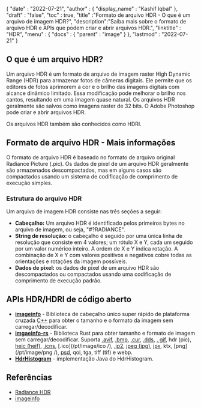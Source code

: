 {
  "date" : "2022-07-21",
  "author" : {
    "display_name" : "Kashif Iqbal"
},
  "draft" : "false",
  "toc" : true,
  "title" :"Formato de arquivo HDR - O que é um arquivo de imagem HDR?",
  "description":"Saiba mais sobre o formato de arquivo HDR e APIs que podem criar e abrir arquivos HDR.",
  "linktitle" : "HDR",
  "menu" : {
    "docs" : {
      "parent" : "image"
}
},
  "lastmod" : "2022-07-21"
}

## O que é um arquivo HDR?

Um arquivo HDR é um formato de arquivo de imagem raster High Dynamic Range (HDR) para armazenar fotos de câmeras digitais. Ele permite que os editores de fotos aprimorem a cor e o brilho das imagens digitais com alcance dinâmico limitado. Essa modificação pode melhorar o brilho nos cantos, resultando em uma imagem quase natural. Os arquivos HDR geralmente são salvos como imagens raster de 32 bits. O Adobe Photoshop pode criar e abrir arquivos HDR.

Os arquivos HDR também são conhecidos como HDRI.

## Formato de arquivo HDR - Mais informações

O formato de arquivo HDR é baseado no formato de arquivo original Radiance Picture (.pic). Os dados de pixel de um arquivo HDR geralmente são armazenados descompactados, mas em alguns casos são compactados usando um sistema de codificação de comprimento de execução simples.

### Estrutura do arquivo HDR

Um arquivo de imagem HDR consiste nas três seções a seguir:

* **Cabeçalho:** Um arquivo HDR é identificado pelos primeiros bytes no arquivo de imagem, ou seja, "#?RADIANCE".
* **String de resolução:** o cabeçalho é seguido por uma única linha de resolução que consiste em 4 valores; um rótulo X e Y, cada um seguido por um valor numérico inteiro. A ordem de X e Y indica rotação. A combinação de X e Y com valores positivos e negativos cobre todas as orientações e rotações da imagem possíveis.
* **Dados de pixel:** os dados de pixel de um arquivo HDR são descompactados ou compactados usando uma codificação de comprimento de execução padrão.

## APIs HDR/HDRI de código aberto

* **[imageinfo](https://github.com/xiaozhuai/imageinfo )** - Biblioteca de cabeçalho único super rápido de plataforma cruzada [C++](/pt/programming/cpp/) para obter o tamanho e o formato da imagem sem carregar/decodificar.
* **[imgaeinfo-rs](https://github.com/xiaozhuai/imageinfo-rs)** - Biblioteca Rust para obter tamanho e formato de imagem sem carregar/decodificar. Suporta [.avif](/pt/image/avif/), [.bmp](/pt/image/bmp/), [.cur](/pt/image/cur/), [.dds](/pt/image/dds/), [. gif](/pt/image/gif/), hdr (pic), [heic (heif)](/pt/image/heic/), [.icns](/pt/image/icns/), [.ico](/pt/image/ico /), [.jp2](/pt/image/jp2/), [jpeg (jpg)](/pt/image/jpeg/), [jpx](/pt/image/jpx/), ktx, [png](/pt/image/png /), [psd](/pt/image/psd/), qoi, tga, tiff (tif) e webp.
* **[HdrHistogram](https://github.com/HdrHistogram/HdrHistogram)** - implementação Java do HdrHistogram.

## Referências

* [Radiance HDR](http://paulbourke.net/dataformats/pic/)
* [imageinfo](https://github.com/xiaozhuai/imageinfo )

